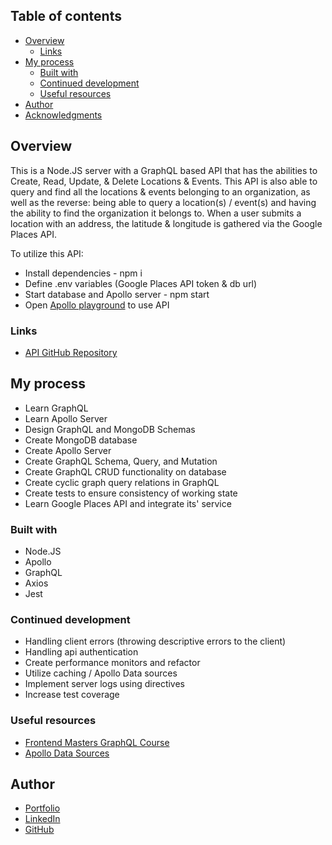 ## Table of contents

- [Overview](#overview)
  - [Links](#links)
- [My process](#my-process)
  - [Built with](#built-with)
  - [Continued development](#continued-development)
  - [Useful resources](#useful-resources)
- [Author](#author)
- [Acknowledgments](#acknowledgments)

## Overview

This is a Node.JS server with a GraphQL based API that has the abilities to Create, Read, Update, & Delete Locations & Events. This API is also able to query and find all the locations & events belonging to an organization, as well as the reverse: being able to query a location(s) / event(s) and having the ability to find the organization it belongs to. When a user submits a location with an address, the latitude & longitude is gathered via the Google Places API.

To utilize this API:
- Install dependencies - npm i
- Define .env variables (Google Places API token & db url)
- Start database and Apollo server - npm start
- Open [Apollo playground](https://studio.apollographql.com/sandbox/explorer) to use API

### Links

- [API GitHub Repository](https://github.com/HansenJacobA/econify-api)

## My process
- Learn GraphQL
- Learn Apollo Server
- Design GraphQL and MongoDB Schemas
- Create MongoDB database
- Create Apollo Server
- Create GraphQL Schema, Query, and Mutation
- Create GraphQL CRUD functionality on database
- Create cyclic graph query relations in GraphQL
- Create tests to ensure consistency of working state
- Learn Google Places API and integrate its' service

### Built with

- Node.JS
- Apollo
- GraphQL
- Axios
- Jest

### Continued development

- Handling client errors (throwing descriptive errors to the client)
- Handling api authentication
- Create performance monitors and refactor
- Utilize caching / Apollo Data sources
- Implement server logs using directives
- Increase test coverage

### Useful resources

- [Frontend Masters GraphQL Course](https://frontendmasters.com/courses/server-graphql-nodejs)
- [Apollo Data Sources](https://www.apollographql.com/docs/apollo-server/data/data-sources/)

## Author

- [Portfolio](https://hansenjacoba.github.io/)
- [LinkedIn](https://www.linkedin.com/in/jacob-andrew-hansen/)
- [GitHub](https://github.com/HansenJacobA)
